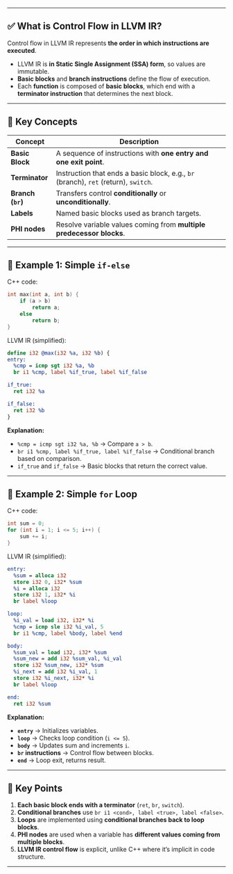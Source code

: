 
---

## ✅ What is Control Flow in LLVM IR?

Control flow in LLVM IR represents **the order in which instructions are executed**.

* LLVM IR is **in Static Single Assignment (SSA) form**, so values are immutable.
* **Basic blocks** and **branch instructions** define the flow of execution.
* Each **function** is composed of **basic blocks**, which end with a **terminator instruction** that determines the next block.

---

## 🔹 Key Concepts

| Concept           | Description                                                                         |
| ----------------- | ----------------------------------------------------------------------------------- |
| **Basic Block**   | A sequence of instructions with **one entry and one exit point**.                   |
| **Terminator**    | Instruction that ends a basic block, e.g., `br` (branch), `ret` (return), `switch`. |
| **Branch (`br`)** | Transfers control **conditionally** or **unconditionally**.                         |
| **Labels**        | Named basic blocks used as branch targets.                                          |
| **PHI nodes**     | Resolve variable values coming from **multiple predecessor blocks**.                |

---

## 🔹 Example 1: Simple `if-else`

C++ code:

```cpp
int max(int a, int b) {
    if (a > b)
        return a;
    else
        return b;
}
```

LLVM IR (simplified):

```llvm
define i32 @max(i32 %a, i32 %b) {
entry:
  %cmp = icmp sgt i32 %a, %b
  br i1 %cmp, label %if_true, label %if_false

if_true:
  ret i32 %a

if_false:
  ret i32 %b
}
```

**Explanation:**

* `%cmp = icmp sgt i32 %a, %b` → Compare `a > b`.
* `br i1 %cmp, label %if_true, label %if_false` → Conditional branch based on comparison.
* `if_true` and `if_false` → Basic blocks that return the correct value.

---

## 🔹 Example 2: Simple `for` Loop

C++ code:

```cpp
int sum = 0;
for (int i = 1; i <= 5; i++) {
    sum += i;
}
```

LLVM IR (simplified):

```llvm
entry:
  %sum = alloca i32
  store i32 0, i32* %sum
  %i = alloca i32
  store i32 1, i32* %i
  br label %loop

loop:
  %i_val = load i32, i32* %i
  %cmp = icmp sle i32 %i_val, 5
  br i1 %cmp, label %body, label %end

body:
  %sum_val = load i32, i32* %sum
  %sum_new = add i32 %sum_val, %i_val
  store i32 %sum_new, i32* %sum
  %i_next = add i32 %i_val, 1
  store i32 %i_next, i32* %i
  br label %loop

end:
  ret i32 %sum
```

**Explanation:**

* **`entry`** → Initializes variables.
* **`loop`** → Checks loop condition (`i <= 5`).
* **`body`** → Updates sum and increments `i`.
* **`br` instructions** → Control flow between blocks.
* **`end`** → Loop exit, returns result.

---

## 🔹 Key Points

1. **Each basic block ends with a terminator** (`ret`, `br`, `switch`).
2. **Conditional branches** use `br i1 <cond>, label <true>, label <false>`.
3. **Loops** are implemented using **conditional branches back to loop blocks**.
4. **PHI nodes** are used when a variable has **different values coming from multiple blocks**.
5. **LLVM IR control flow** is explicit, unlike C++ where it’s implicit in code structure.

---

